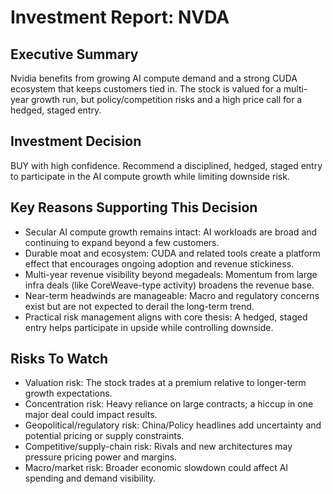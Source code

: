 # Investment Report: NVDA
## Executive Summary
Nvidia benefits from growing AI compute demand and a strong CUDA ecosystem that keeps customers tied in. The stock is valued for a multi-year growth run, but policy/competition risks and a high price call for a hedged, staged entry.

## Investment Decision
BUY with high confidence. Recommend a disciplined, hedged, staged entry to participate in the AI compute growth while limiting downside risk.

## Key Reasons Supporting This Decision
- Secular AI compute growth remains intact: AI workloads are broad and continuing to expand beyond a few customers.
- Durable moat and ecosystem: CUDA and related tools create a platform effect that encourages ongoing adoption and revenue stickiness.
- Multi-year revenue visibility beyond megadeals: Momentum from large infra deals (like CoreWeave-type activity) broadens the revenue base.
- Near-term headwinds are manageable: Macro and regulatory concerns exist but are not expected to derail the long-term trend.
- Practical risk management aligns with core thesis: A hedged, staged entry helps participate in upside while controlling downside.

## Risks To Watch
- Valuation risk: The stock trades at a premium relative to longer-term growth expectations.
- Concentration risk: Heavy reliance on large contracts; a hiccup in one major deal could impact results.
- Geopolitical/regulatory risk: China/Policy headlines add uncertainty and potential pricing or supply constraints.
- Competitive/supply-chain risk: Rivals and new architectures may pressure pricing power and margins.
- Macro/market risk: Broader economic slowdown could affect AI spending and demand visibility.
